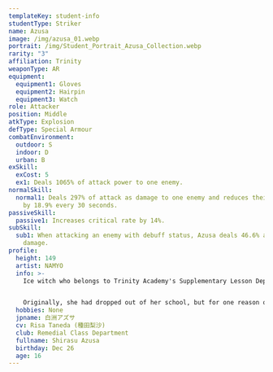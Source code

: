 ```yaml
---
templateKey: student-info
studentType: Striker
name: Azusa
image: /img/azusa_01.webp
portrait: /img/Student_Portrait_Azusa_Collection.webp
rarity: "3"
affiliation: Trinity
weaponType: AR
equipment:
  equipment1: Gloves
  equipment2: Hairpin
  equipment3: Watch
role: Attacker
position: Middle
atkType: Explosion
defType: Special Armour
combatEnvironment:
  outdoor: S
  indoor: D
  urban: B
exSkill:
  exCost: 5
  ex1: Deals 1065% of attack power to one enemy.
normalSkill:
  normal1: Deals 297% of attack as damage to one enemy and reduces their defense
    by 18.9% every 30 seconds.
passiveSkill:
  passive1: Increases critical rate by 14%.
subSkill:
  sub1: When attacking an enemy with debuff status, Azusa deals 46.6% additional
    damage.
profile:
  height: 149
  artist: NAMYO
  info: >-
    Ice witch who belongs to Trinity Academy's Supplementary Lesson Department.


    Originally, she had dropped out of her school, but for one reason or another, she has returned to school and is working on her schoolwork again. She is lonely, but she voluntarily keeps her distance for fear of bothering others and is worried by the students in the Supplementary Lesson Department.
  hobbies: None
  jpname: 白洲アズサ
  cv: Risa Taneda (種田梨沙)
  club: Remedial Class Department
  fullname: Shirasu Azusa
  birthday: Dec 26
  age: 16
---
```

